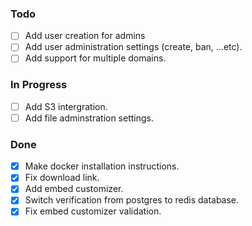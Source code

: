 ### Todo

- [ ] Add user creation for admins
- [ ] Add user administration settings (create, ban, ...etc).
- [ ] Add support for multiple domains.

### In Progress

- [ ] Add S3 intergration.
- [ ] Add file adminstration settings.

### Done

- [x] Make docker installation instructions.
- [x] Fix download link.
- [x] Add embed customizer.
- [x] Switch verification from postgres to redis database.
- [x] Fix embed customizer validation.
